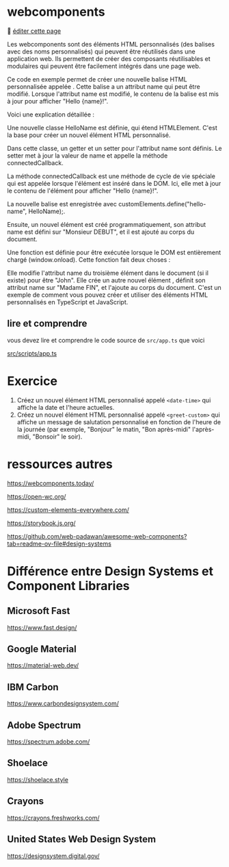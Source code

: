# webcomponents

:memo: [éditer cette page](https://gitlab.com/-/ide/project/webdev101/webdev101.gitlab.io/edit/main/-/public/18_webcomponents/README.md)


Les webcomponents sont des éléments HTML personnalisés (des balises avec des noms personnalisés) qui peuvent être réutilisés dans une application web. Ils permettent de créer des composants réutilisables et modulaires qui peuvent être facilement intégrés dans une page web.

Ce code en exemple permet de créer une nouvelle balise HTML personnalisée appelée <hello-name>. Cette balise a un attribut name qui peut être modifié. Lorsque l'attribut name est modifié, le contenu de la balise est mis à jour pour afficher "Hello {name}!".

Voici une explication détaillée :

Une nouvelle classe HelloName est définie, qui étend HTMLElement. C'est la base pour créer un nouvel élément HTML personnalisé.

Dans cette classe, un getter et un setter pour l'attribut name sont définis. Le setter met à jour la valeur de name et appelle la méthode connectedCallback.

La méthode connectedCallback est une méthode de cycle de vie spéciale qui est appelée lorsque l'élément est inséré dans le DOM. Ici, elle met à jour le contenu de l'élément pour afficher "Hello {name}!".

La nouvelle balise est enregistrée avec customElements.define("hello-name", HelloName);.

Ensuite, un nouvel élément <hello-name> est créé programmatiquement, son attribut name est défini sur "Monsieur DEBUT", et il est ajouté au corps du document.

Une fonction est définie pour être exécutée lorsque le DOM est entièrement chargé (window.onload). Cette fonction fait deux choses :

Elle modifie l'attribut name du troisième élément <hello-name> dans le document (si il existe) pour être "John".
Elle crée un autre nouvel élément <hello-name>, définit son attribut name sur "Madame FIN", et l'ajoute au corps du document.
C'est un exemple de comment vous pouvez créer et utiliser des éléments HTML personnalisés en TypeScript et JavaScript.

## lire et comprendre

vous devez lire et comprendre le code source de `src/app.ts` que voici

[src/scripts/app.ts](src/scripts/app.ts ":include :type=code typescript")

# Exercice

1. Créez un nouvel élément HTML personnalisé appelé `<date-time>` qui affiche la date et l'heure actuelles.
2. Créez un nouvel élément HTML personnalisé appelé `<greet-custom>` qui affiche un message de salutation personnalisé en fonction de l'heure de la journée (par exemple, "Bonjour" le matin, "Bon après-midi" l'après-midi, "Bonsoir" le soir).

# ressources autres 

https://webcomponents.today/

https://open-wc.org/

https://custom-elements-everywhere.com/

https://storybook.js.org/

https://github.com/web-padawan/awesome-web-components?tab=readme-ov-file#design-systems

# Différence entre Design Systems et Component Libraries

## Microsoft Fast

https://www.fast.design/

## Google Material

https://material-web.dev/

## IBM Carbon

https://www.carbondesignsystem.com/

## Adobe Spectrum

https://spectrum.adobe.com/

## Shoelace

https://shoelace.style

## Crayons

https://crayons.freshworks.com/


## United States Web Design System

https://designsystem.digital.gov/



